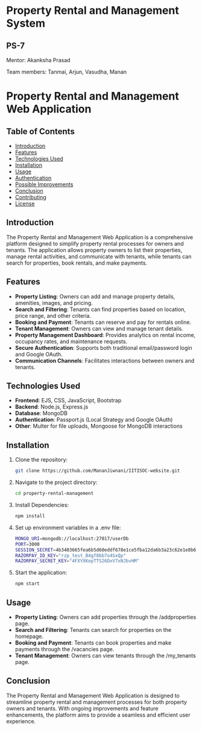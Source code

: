 # Property Rental and Management System
## PS-7

Mentor: Akanksha Prasad

Team members: Tanmai, Arjun, Vasudha, Manan

# Property Rental and Management Web Application

## Table of Contents

- [Introduction](#introduction)
- [Features](#features)
- [Technologies Used](#technologies-used)
- [Installation](#installation)
- [Usage](#usage)
- [Authentication](#authentication)
- [Possible Improvements](#possible-improvements)
- [Conclusion](#conclusion)
- [Contributing](#contributing)
- [License](#license)


## Introduction

The Property Rental and Management Web Application is a comprehensive platform designed to simplify property rental processes for owners and tenants. The application allows property owners to list their properties, manage rental activities, and communicate with tenants, while tenants can search for properties, book rentals, and make payments.


## Features

- **Property Listing**: Owners can add and manage property details, amenities, images, and pricing.
- **Search and Filtering**: Tenants can find properties based on location, price range, and other criteria.
- **Booking and Payment**: Tenants can reserve and pay for rentals online.
- **Tenant Management**: Owners can view and manage tenant details.
- **Property Management Dashboard**: Provides analytics on rental income, occupancy rates, and maintenance requests.
- **Secure Authentication**: Supports both traditional email/password login and Google OAuth.
- **Communication Channels**: Facilitates interactions between owners and tenants.


## Technologies Used

- **Frontend**: EJS, CSS, JavaScript, Bootstrap
- **Backend**: Node.js, Express.js
- **Database**: MongoDB
- **Authentication**: Passport.js (Local Strategy and Google OAuth)
- **Other**: Multer for file uploads, Mongoose for MongoDB interactions


## Installation

1. Clone the repository:
   ```bash
   git clone https://github.com/MananJiwnani/IITISOC-website.git

2. Navigate to the project directory:
   ```bash
   cd property-rental-management

3. Install Dependencies:
   ```bash
   npm install

4. Set up environment variables in a .env file:
   ```bash 
   MONGO_URI=mongodb://localhost:27017/userDb
   PORT=3000
   SESSION_SECRET=4b3403665fea6b5d60eddf678e1ce5fba12da6b3a23c62e1e8b6d4e56af5a067
   RAZORPAY_ID_KEY="rzp_test_B4gf8bb7o4SxQp"
   RAZORPAY_SECRET_KEY="4FXYXKopTTS26DxV7xNJbvHM"

5. Start the application:
   ```bash
   npm start


## Usage

- **Property Listing**: Owners can add properties through the /addproperties page.
- **Search and Filtering**: Tenants can search for properties on the homepage.
- **Booking and Payment**: Tenants can book properties and make payments through the 
                           /vacancies page.
- **Tenant Management**: Owners can view tenants through the /my_tenants page.


## Conclusion

The Property Rental and Management Web Application is designed to streamline property rental and management processes for both property owners and tenants. With ongoing improvements and feature enhancements, the platform aims to provide a seamless and efficient user experience.